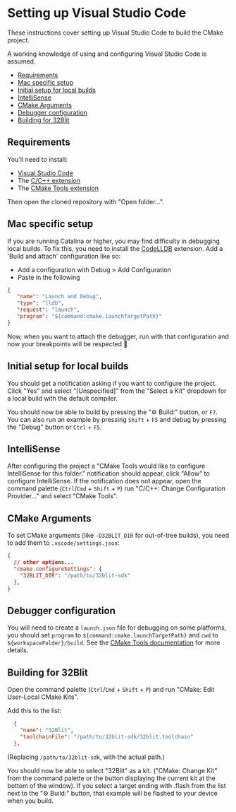 # Setting up Visual Studio Code <!-- omit in toc -->

These instructions cover setting up Visual Studio Code to build the CMake project.

A working knowledge of using and configuring Visual Studio Code is assumed.

- [Requirements](#requirements)
- [Mac specific setup](#mac-specific-setup)
- [Initial setup for local builds](#initial-setup-for-local-builds)
- [IntelliSense](#intellisense)
- [CMake Arguments](#cmake-arguments)
- [Debugger configuration](#debugger-configuration)
- [Building for 32Blit](#building-for-32blit)

## Requirements

You'll need to install:

 - [Visual Studio Code](https://code.visualstudio.com/)
 - The [C/C++ extension](https://marketplace.visualstudio.com/items?itemName=ms-vscode.cpptools)
 - The [CMake Tools extension](https://marketplace.visualstudio.com/items?itemName=ms-vscode.cmake-tools)

Then open the cloned repository with "Open folder...".

## Mac specific setup

If you are running Catalina or higher, you may find difficulty in debugging local builds. To fix this, you need to install the [CodeLLDB](https://marketplace.visualstudio.com/items?itemName=vadimcn.vscode-lldb) extension. Add a 'Build and attach' configuration like so:

- Add a configuration with Debug > Add Configuration
- Paste in the following

``` json
{
   "name": "Launch and Debug",
   "type": "lldb",
   "request": "launch",
   "program": "${command:cmake.launchTargetPath}"
}
```
Now, when you want to attach the debugger, run with that configuration and now your breakpoints will be respected 🎉

## Initial setup for local builds
You should get a notification asking if you want to configure the project. Click "Yes" and select "[Unspecified]" from the "Select a Kit" dropdown for a local build with the default compiler.

You should now be able to build by pressing the "⚙ Build:" button, or `F7`. You can also run an example by pressing `Shift` + `F5` and debug by pressing the "Debug" button or `Ctrl` + `F5`.

## IntelliSense

After configuring the project a "CMake Tools would like to configure IntelliSense for this folder." notification should appear, click "Allow" to configure IntelliSense. If the notification does not appear, open the command palette (`Ctrl`/`Cmd` + `Shift` + `P`) run "C/C++: Change Configuration Provider..." and select "CMake Tools".

## CMake Arguments

To set CMake arguments (like `-D32BLIT_DIR` for out-of-tree builds), you need to add them to `.vscode/settings.json`:

```json
{
  // other options...
  "cmake.configureSettings": {
    "32BLIT_DIR": "/path/to/32blit-sdk"
  },
}
```

## Debugger configuration

You will need to create a `launch.json` file for debugging on some platforms, you should set `program` to `${command:cmake.launchTargetPath}` and `cwd` to `${workspaceFolder}/build`. See the [CMake Tools documentation](https://vector-of-bool.github.io/docs/vscode-cmake-tools/debugging.html#debugging-with-cmake-tools-and-launch-json) for more details.

## Building for 32Blit

Open the command palette (`Ctrl`/`Cmd` + `Shift` + `P`) and run "CMake: Edit User-Local CMake Kits".

Add this to the list:
```json
  {
    "name": "32Blit",
    "toolchainFile": "/path/to/32blit-sdk/32blit.toolchain"
  },
```
(Replacing `/path/to/32blit-sdk`, with the actual path.)

You should now be able to select "32Blit" as a kit. ("CMake: Change Kit" from the command palette or the button displaying the current kit at the bottom of the window). If you select a target ending with .flash from the list next to the "⚙ Build:" button, that example will be flashed to your device when you build.

